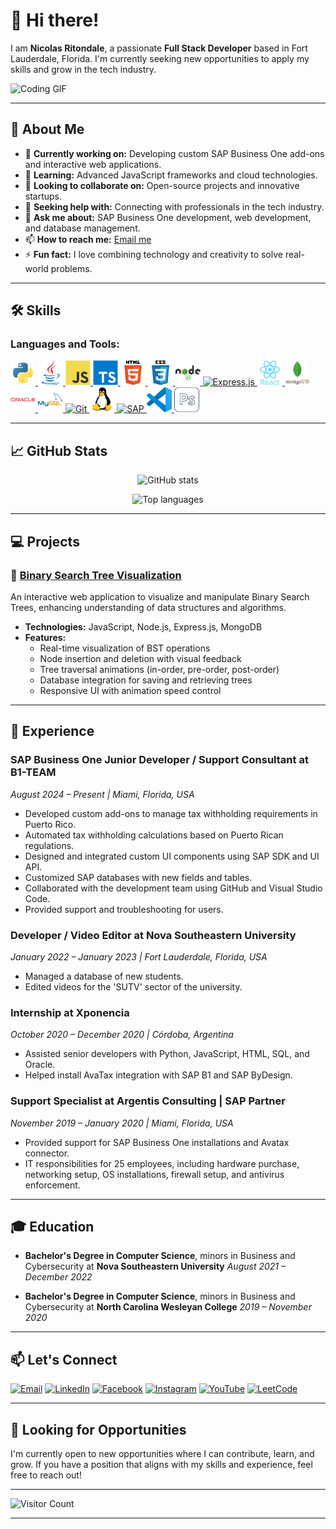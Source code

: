 # 👋 Hi there!

I am **Nicolas Ritondale**, a passionate **Full Stack Developer** based in Fort Lauderdale, Florida. I'm currently seeking new opportunities to apply my skills and grow in the tech industry.

![Coding GIF](https://media.giphy.com/media/VTtANKl0beDFQRLDTh/giphy.gif)

---

## 💫 About Me

- 🔭 **Currently working on:** Developing custom SAP Business One add-ons and interactive web applications.
- 🌱 **Learning:** Advanced JavaScript frameworks and cloud technologies.
- 👯 **Looking to collaborate on:** Open-source projects and innovative startups.
- 🤔 **Seeking help with:** Connecting with professionals in the tech industry.
- 💬 **Ask me about:** SAP Business One development, web development, and database management.
- 📫 **How to reach me:** [Email me](mailto:nr1159@mynsu.nova.edu)
- ⚡ **Fun fact:** I love combining technology and creativity to solve real-world problems.

---

## 🛠️ Skills

### Languages and Tools:

<p align="left">
  <!-- Languages -->
  <a href="https://www.python.org/" target="_blank" rel="noreferrer">
    <img src="https://raw.githubusercontent.com/devicons/devicon/master/icons/python/python-original.svg" alt="Python" width="40" height="40"/>
  </a>
  <a href="https://www.java.com/" target="_blank" rel="noreferrer">
    <img src="https://raw.githubusercontent.com/devicons/devicon/master/icons/java/java-original.svg" alt="Java" width="40" height="40"/>
  </a>
  <a href="https://developer.mozilla.org/en-US/docs/Web/JavaScript" target="_blank" rel="noreferrer">
    <img src="https://raw.githubusercontent.com/devicons/devicon/master/icons/javascript/javascript-original.svg" alt="JavaScript" width="40" height="40"/>
  </a>
  <a href="https://www.typescriptlang.org/" target="_blank" rel="noreferrer">
    <img src="https://raw.githubusercontent.com/devicons/devicon/master/icons/typescript/typescript-original.svg" alt="TypeScript" width="40" height="40"/>
  </a>
  <a href="https://www.w3.org/html/" target="_blank" rel="noreferrer">
    <img src="https://raw.githubusercontent.com/devicons/devicon/master/icons/html5/html5-original-wordmark.svg" alt="HTML5" width="40" height="40"/>
  </a>
  <a href="https://www.w3schools.com/css/" target="_blank" rel="noreferrer">
    <img src="https://raw.githubusercontent.com/devicons/devicon/master/icons/css3/css3-original-wordmark.svg" alt="CSS3" width="40" height="40"/>
  </a>

  <!-- Frameworks and Libraries -->
  <a href="https://nodejs.org/" target="_blank" rel="noreferrer">
    <img src="https://raw.githubusercontent.com/devicons/devicon/master/icons/nodejs/nodejs-original-wordmark.svg" alt="Node.js" width="40" height="40"/>
  </a>
  <a href="https://expressjs.com/" target="_blank" rel="noreferrer">
    <img src="https://www.vectorlogo.zone/logos/expressjs/expressjs-icon.svg" alt="Express.js" width="40" height="40"/>
  </a>
  <a href="https://reactjs.org/" target="_blank" rel="noreferrer">
    <img src="https://raw.githubusercontent.com/devicons/devicon/master/icons/react/react-original-wordmark.svg" alt="React" width="40" height="40"/>
  </a>

  <!-- Databases -->
  <a href="https://www.mongodb.com/" target="_blank" rel="noreferrer">
    <img src="https://raw.githubusercontent.com/devicons/devicon/master/icons/mongodb/mongodb-original-wordmark.svg" alt="MongoDB" width="40" height="40"/>
  </a>
  <a href="https://www.oracle.com/database/" target="_blank" rel="noreferrer">
    <img src="https://raw.githubusercontent.com/devicons/devicon/master/icons/oracle/oracle-original.svg" alt="Oracle" width="40" height="40"/>
  </a>
  <a href="https://www.mysql.com/" target="_blank" rel="noreferrer">
    <img src="https://raw.githubusercontent.com/devicons/devicon/master/icons/mysql/mysql-original-wordmark.svg" alt="MySQL" width="40" height="40"/>
  </a>

  <!-- Tools and Platforms -->
  <a href="https://git-scm.com/" target="_blank" rel="noreferrer">
    <img src="https://www.vectorlogo.zone/logos/git-scm/git-scm-icon.svg" alt="Git" width="40" height="40"/>
  </a>
  <a href="https://www.linux.org/" target="_blank" rel="noreferrer">
    <img src="https://raw.githubusercontent.com/devicons/devicon/master/icons/linux/linux-original.svg" alt="Linux" width="40" height="40"/>
  </a>
  <a href="https://www.sap.com/" target="_blank" rel="noreferrer">
    <img src="https://www.vectorlogo.zone/logos/sap/sap-icon.svg" alt="SAP" width="40" height="40"/>
  </a>
  <a href="https://code.visualstudio.com/" target="_blank" rel="noreferrer">
    <img src="https://raw.githubusercontent.com/devicons/devicon/master/icons/vscode/vscode-original.svg" alt="VS Code" width="40" height="40"/>
  </a>
  <a href="https://www.adobe.com/products/photoshop.html" target="_blank" rel="noreferrer">
    <img src="https://raw.githubusercontent.com/devicons/devicon/master/icons/photoshop/photoshop-line.svg" alt="Photoshop" width="40" height="40"/>
  </a>
</p>

---

## 📈 GitHub Stats

<p align="center">
  <img src="https://github-readme-stats.vercel.app/api?username=nicoritondale&show_icons=true&theme=radical" alt="GitHub stats" />
</p>

<p align="center">
  <img src="https://github-readme-stats.vercel.app/api/top-langs/?username=nicoritondale&layout=compact&theme=radical" alt="Top languages" />
</p>

---

## 💻 Projects

### 🔹 [Binary Search Tree Visualization](https://github.com/nicoritondale/bst-visualization)

An interactive web application to visualize and manipulate Binary Search Trees, enhancing understanding of data structures and algorithms.

- **Technologies:** JavaScript, Node.js, Express.js, MongoDB
- **Features:**
  - Real-time visualization of BST operations
  - Node insertion and deletion with visual feedback
  - Tree traversal animations (in-order, pre-order, post-order)
  - Database integration for saving and retrieving trees
  - Responsive UI with animation speed control

---

## 💼 Experience

### **SAP Business One Junior Developer / Support Consultant** at **B1-TEAM**
*August 2024 – Present | Miami, Florida, USA*

- Developed custom add-ons to manage tax withholding requirements in Puerto Rico.
- Automated tax withholding calculations based on Puerto Rican regulations.
- Designed and integrated custom UI components using SAP SDK and UI API.
- Customized SAP databases with new fields and tables.
- Collaborated with the development team using GitHub and Visual Studio Code.
- Provided support and troubleshooting for users.

### **Developer / Video Editor** at **Nova Southeastern University**
*January 2022 – January 2023 | Fort Lauderdale, Florida, USA*

- Managed a database of new students.
- Edited videos for the 'SUTV' sector of the university.

### **Internship** at **Xponencia**
*October 2020 – December 2020 | Córdoba, Argentina*

- Assisted senior developers with Python, JavaScript, HTML, SQL, and Oracle.
- Helped install AvaTax integration with SAP B1 and SAP ByDesign.

### **Support Specialist** at **Argentis Consulting | SAP Partner**
*November 2019 – January 2020 | Miami, Florida, USA*

- Provided support for SAP Business One installations and Avatax connector.
- IT responsibilities for 25 employees, including hardware purchase, networking setup, OS installations, firewall setup, and antivirus enforcement.

---

## 🎓 Education

- **Bachelor's Degree in Computer Science**, minors in Business and Cybersecurity at **Nova Southeastern University**
  *August 2021 – December 2022*

- **Bachelor's Degree in Computer Science**, minors in Business and Cybersecurity at **North Carolina Wesleyan College**
  *2019 – November 2020*

---

## 📫 Let's Connect

<p align="left">
  <a href="mailto:nr1159@mynsu.nova.edu"><img src="https://img.shields.io/badge/Email-D14836?style=flat&logo=gmail&logoColor=white" alt="Email"></a>
  <a href="https://www.linkedin.com/in/nicolas-ritondale-b143581b6/" target="blank"><img src="https://img.shields.io/badge/LinkedIn-0077B5?style=flat&logo=linkedin&logoColor=white" alt="LinkedIn"></a>
  <a href="https://www.facebook.com/nico.ritondale.7/" target="blank"><img src="https://img.shields.io/badge/Facebook-1877F2?style=flat&logo=facebook&logoColor=white" alt="Facebook"></a>
  <a href="https://instagram.com/nicoritondale" target="blank"><img src="https://img.shields.io/badge/Instagram-E4405F?style=flat&logo=instagram&logoColor=white" alt="Instagram"></a>
  <a href="https://www.youtube.com/@nicoritondale" target="blank"><img src="https://img.shields.io/badge/YouTube-FF0000?style=flat&logo=youtube&logoColor=white" alt="YouTube"></a>
  <a href="https://leetcode.com/u/hritondale/" target="blank"><img src="https://img.shields.io/badge/LeetCode-FFA116?style=flat&logo=leetcode&logoColor=black" alt="LeetCode"></a>
</p>

---

## 👀 Looking for Opportunities

I'm currently open to new opportunities where I can contribute, learn, and grow. If you have a position that aligns with my skills and experience, feel free to reach out!

---

![Visitor Count](https://profile-counter.glitch.me/nicoritondale/count.svg)

<!--
**nicoritondale/nicoritondale** is a ✨ _special_ ✨ repository because its `README.md` (this file) appears on your GitHub profile.
-->

---
